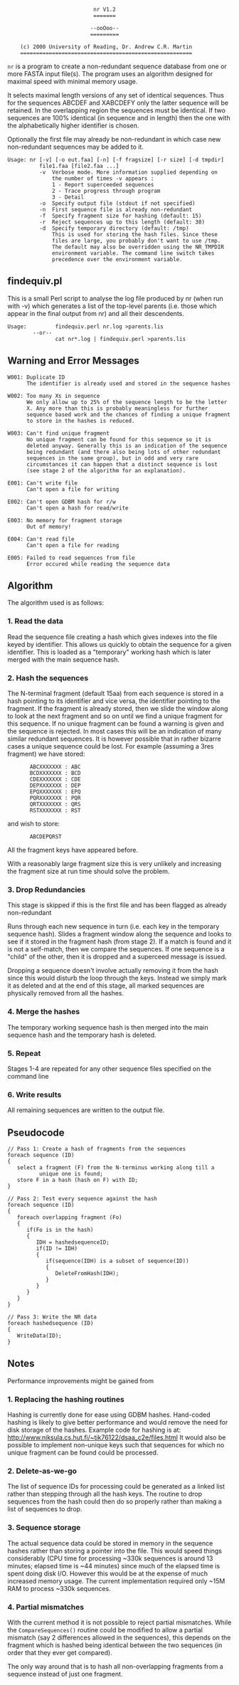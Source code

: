                                nr V1.2
                               =======

                              --ooOoo--
                              =========

        (c) 2000 University of Reading, Dr. Andrew C.R. Martin
        ======================================================


`nr` is a program to create a non-redundant sequence database from one
or more FASTA input file(s). The program uses an algorithm designed
for maximal speed with minimal memory usage. 

It selects maximal length versions of any set of identical sequences.
Thus for the sequences ABCDEF and XABCDEFY only the latter sequence
will be retained. In the overlapping region the sequences must be
identical. If two sequences are 100% identical (in sequence and in
length) then the one with the alphabetically higher identifier is
chosen. 

Optionally the first file may already be non-redundant in which case
new non-redundant sequences may be added to it.

```
Usage: nr [-v] [-o out.faa] [-n] [-f fragsize] [-r size] [-d tmpdir]
          file1.faa [file2.faa ...]
          -v  Verbose mode. More information supplied depending on
              the number of times -v appears :
              1 - Report superceeded sequences
              2 - Trace progress through program
              3 - Detail
          -o  Specify output file (stdout if not specified)
          -n  First sequence file is already non-redundant
          -f  Specify fragment size for hashing (default: 15)
          -r  Reject sequences up to this length (default: 30)
          -d  Specify temporary directory (default: /tmp)
              This is used for storing the hash files. Since these 
              files are large, you probably don't want to use /tmp.
              The default may also be overridden using the NR_TMPDIR 
              environment variable. The command line switch takes
              precedence over the environment variable.
```

findequiv.pl
------------

This is a small Perl script to analyse the log file produced by nr
(when run with -v) which generates a list of the top-level parents
(i.e. those which appear in the final output from nr) and all their
descendents.

```
Usage:         findequiv.perl nr.log >parents.lis
        --or--
               cat nr*.log | findequiv.perl >parents.lis
```

Warning and Error Messages
--------------------------

```
W001: Duplicate ID
      The identifier is already used and stored in the sequence hashes

W002: Too many Xs in sequence
      We only allow up to 25% of the sequence length to be the letter
      X. Any more than this is probably meaningless for further
      sequence based work and the chances of finding a unique fragment
      to store in the hashes is reduced.

W003: Can't find unique fragment
      No unique fragment can be found for this sequence so it is
      deleted anyway. Generally this is an indication of the sequence
      being redundant (and there also being lots of other redundant
      sequences in the same group), but in odd and very rare 
      circumstances it can happen that a distinct sequence is lost
      (see stage 2 of the algorithm for an explanation).

E001: Can't write file
      Can't open a file for writing

E002: Can't open GDBM hash for r/w
      Can't open a hash for read/write

E003: No memory for fragment storage
      Out of memory!

E004: Can't read file
      Can't open a file for reading

E005: Failed to read sequences from file
      Error occured while reading the sequence data
```


Algorithm
---------

The algorithm used is as follows:

### 1. Read the data

Read the sequence file creating a hash which gives indexes into the
file keyed by identifier. This allows us quickly to obtain the
sequence for a given identifier. This is loaded as a "temporary"
working hash which is later merged with the main sequence hash.

### 2. Hash the sequences 

The N-terminal fragment (default 15aa) from each sequence is stored in
a hash pointing to its identifier and vice versa, the identifier
pointing to the fragment. If the fragment is already stored, then we
slide the window along to look at the next fragment and so on until we
find a unique fragment for this sequence. If no unique fragment can be
found a warning is given and the sequence is rejected. In most cases
this will be an indication of many similar redundant sequences. It is
however possible that in rather bizarre cases a unique sequence could
be lost. For example (assuming a 3res fragment) we have stored:
```
       ABCXXXXXXX : ABC
       BCDXXXXXXX : BCD
       CDEXXXXXXX : CDE
       DEPXXXXXXX : DEP
       EPQXXXXXXX : EPQ
       PQRXXXXXXX : PQR
       QRTXXXXXXX : QRS
       RSTXXXXXXX : RST
```
and wish to store:
```
       ABCDEPQRST
```
All the fragment keys have appeared before.

With a reasonably large fragment size this is very unlikely and
increasing the fragment size at run time should solve the problem. 

### 3. Drop Redundancies

This stage is skipped if this is the first file and has been flagged
as already non-redundant

Runs through each new sequence in turn (i.e. each key in the temporary
sequence hash). Slides a fragment window along the sequence and looks
to see if it stored in the fragment hash (from stage 2). If a match is
found and it is not a self-match, then we compare the sequences. If
one sequence is a "child" of the other, then it is dropped and a
superceed message is issued.

Dropping a sequence doesn't involve actually removing it from the hash
since this would disturb the loop through the keys. Instead we simply
mark it as deleted and at the end of this stage, all marked sequences
are physically removed from all the hashes.

### 4. Merge the hashes

The temporary working sequence hash is then merged into the main
sequence hash and the temporary hash is deleted.

### 5. Repeat

Stages 1-4 are repeated for any other sequence files specified on the
command line

### 6. Write results

All remaining sequences are written to the output file.



Pseudocode
----------

```
// Pass 1: Create a hash of fragments from the sequences
foreach sequence (ID)
{
   select a fragment (F) from the N-terminus working along till a
          unique one is found;
   store F in a hash (hash on F) with ID;
}

// Pass 2: Test every sequence against the hash
foreach sequence (ID)
{
   foreach overlapping fragment (Fo)
   {
      if(Fo is in the hash)
      {
         IDH = hashedsequenceID;
         if(ID != IDH)
         {
            if(sequence(IDH) is a subset of sequence(ID))
            {
               DeleteFromHash(IDH);
            }
         }
      }
   }
}

// Pass 3: Write the NR data
foreach hashedsequence (ID)
{
   WriteData(ID);
}
```

Notes
-----

Performance improvements might be gained from

### 1. Replacing the hashing routines

Hashing is currently done for ease using GDBM hashes. Hand-coded
hashing is likely to give better performance and would remove the need
for disk storage of the hashes. Example code for hashing is at:
http://www.niksula.cs.hut.fi/~tik76122/dsaa_c2e/files.html
It would also be possible to implement non-unique keys such that
sequences for which no unique fragment can be found could be
processed. 

### 2. Delete-as-we-go

The list of sequence IDs for processing could be generated as a linked
list rather than stepping through all the hash keys. The routine to
drop sequences from the hash could then do so properly rather than
making a list of sequences to drop.

### 3. Sequence storage

The actual sequence data could be stored in memory in the sequence
hashes rather than storing a pointer into the file. This would speed
things considerably (CPU time for processing ~330k sequences is around
13 minutes; elapsed time is ~44 minutes) since much of the elapsed
time is spent doing disk I/O. However this would be at the expense of
much increased memory usage. The current implementation required only
~15M RAM to process ~330k sequences.

### 4. Partial mismatches

With the current method it is not possible to reject partial
mismatches.  While the `CompareSequences()` routine could be modified to
allow a partial mismatch (say 2 differences allowed in the sequences),
this depends on the fragment which is hashed being identical between
the two sequences (in order that they ever get compared).

The only way around that is to hash all non-overlapping fragments from
a sequence instead of just one fragment.


